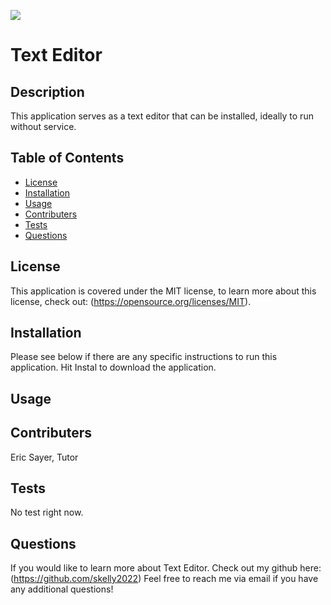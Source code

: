 ![](https://img.shields.io/badge/license-MIT-blue)
  
# Text Editor

## Description

This application serves as a text editor that can be installed, ideally to run without service.

## Table of Contents

- [License](#license)
- [Installation](#installation)
- [Usage](#usage)
- [Contributers](#contributers)
- [Tests](#tests)
- [Questions](#questions)

## License

This application is covered under the MIT license, to learn more about this license, check out: (https://opensource.org/licenses/MIT).

## Installation

Please see below if there are any specific instructions to run this application. 
Hit Instal to download the application.

## Usage

## Contributers

Eric Sayer, Tutor

## Tests

No test right now.

## Questions

If you would like to learn more about Text Editor. Check out my github here: (https://github.com/skelly2022)
Feel free to reach me via email if you have any additional questions! 